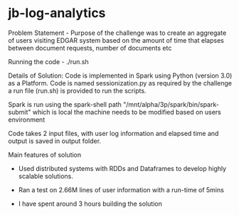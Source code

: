 # jb-log-analytics

Problem Statement - Purpose of the challenge was to create an aggregate of users visiting EDGAR system based on  the amount of time that elapses between document requests, number of documents etc

Running the code - ./run.sh

Details of Solution: Code is implemented in Spark using Python (version 3.0) as a Platform. Code is named sessionization.py as required by the challenge a run file (run.sh) is provided to run the scripts.

Spark is run using the spark-shell path "/mnt/alpha/3p/spark/bin/spark-submit" which is local the machine needs to be modified based on users environment

Code takes 2 input files, with user log information and elapsed time and output is saved in output folder.

Main features of solution

- Used distributed systems with RDDs and Dataframes to develop highly scalable solutions.

- Ran a test on 2.66M lines of user information with a run-time of 5mins

- I have spent around 3 hours building the solution
